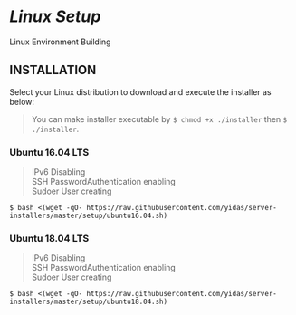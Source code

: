 *Linux Setup*
=======================

Linux Environment Building

INSTALLATION
------------

Select your Linux distribution to download and execute the installer as below:

> You can make installer executable by `$ chmod +x ./installer` then `$ ./installer`.

### Ubuntu 16.04 LTS

> IPv6 Disabling  
> SSH PasswordAuthentication enabling  
> Sudoer User creating

```
$ bash <(wget -qO- https://raw.githubusercontent.com/yidas/server-installers/master/setup/ubuntu16.04.sh)
```

### Ubuntu 18.04 LTS

> IPv6 Disabling  
> SSH PasswordAuthentication enabling  
> Sudoer User creating

```
$ bash <(wget -qO- https://raw.githubusercontent.com/yidas/server-installers/master/setup/ubuntu18.04.sh)
```
